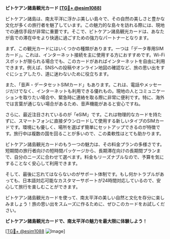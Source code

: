 **ピトケアン諸島観光カード [[TG💪+ @esim1088](https://t.me/s/esim1088)]**

ピトケアン諸島は、南太平洋に浮かぶ美しい島々で、その自然の美しさと豊かな文化が多くの旅行者を魅了しています。この魅力的な島々を訪れる際には、現地での通信手段が非常に重要です。そこで、ピトケアン諸島観光カードは、あなたが島での滞在中をより快適に過ごすための強力なパートナーとなります。

まず、この観光カードにはいくつかの種類があります。一つは「データ専用SIMカード」。これは、インターネット接続を主に使用する方におすすめです。Wi-Fiスポットが限られる場合でも、このカードがあればインターネットを自由に利用できます。例えば、SNSへの投稿やオンライン地図の確認など、旅の思い出をすぐにシェアしたり、道に迷わないために役立ちます。

また、「音声・データセットSIMカード」もあります。これは、電話やメッセージだけでなく、インターネットも利用できる優れもの。現地の人とコミュニケーションを取りたい場合や、緊急時に連絡を取る際に非常に便利です。特に、海外では言葉が通じない場合があるため、音声機能があると安心ですね。

さらに、最近注目されているのが「eSIM」です。これは物理的なカードを持たずに、スマートフォンに直接ダウンロードして使用する新しいタイプのSIMカードです。環境にも優しく、場所を選ばず簡単にセットアップできるのが特徴です。旅行中は複数の国を回ることが多いので、この柔軟性はとても助かります。

ピトケアン諸島観光カードのもう一つの魅力は、その料金プランの多様さです。短期間の旅行者向けの短時間パッケージから、長期滞在向けの長期間プランまで、自分のニーズに合わせて選べます。料金もリーズナブルなので、予算を気にすることなく安心して利用できます。

そして、最後に忘れてはならないのがサポート体制です。もし何かトラブルがあっても、日本語対応可能なカスタマーサポートが24時間対応しているので、安心して旅行を楽しむことができます。

ピトケアン諸島観光カードを使って、南太平洋の美しい自然と文化を存分に楽しみましょう！旅の思い出をスムーズに作るために、ぜひこのカードをお試しください。

**ピトケアン諸島観光カードで、南太平洋の魅力を最大限に体験しよう！**

[[TG💪+ @esim1088](https://t.me/s/esim1088) ![Image](https://i.postimg.cc/Y0z9fWf4/image.png)]